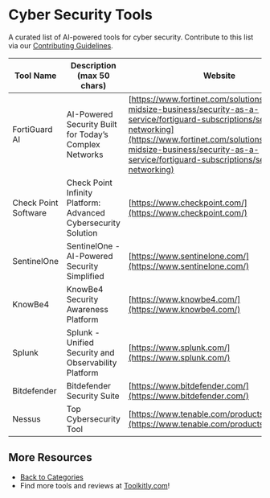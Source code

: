 # Cyber Security Tools

A curated list of AI-powered tools for cyber security. Contribute to this list via our [Contributing Guidelines](https://github.com/ToolkitlyAI/awesome-ai-tools/blob/master/CONTRIBUTING.md).

| Tool Name | Description (max 50 chars) | Website |
|-----------|----------------------------|---------|
| FortiGuard AI | AI-Powered Security Built for Today’s Complex Networks | [https://www.fortinet.com/solutions/enterprise-midsize-business/security-as-a-service/fortiguard-subscriptions/secure-networking](https://www.fortinet.com/solutions/enterprise-midsize-business/security-as-a-service/fortiguard-subscriptions/secure-networking) |
| Check Point Software | Check Point Infinity Platform: Advanced Cybersecurity Solution | [https://www.checkpoint.com/](https://www.checkpoint.com/) |
| SentinelOne | SentinelOne - AI-Powered Security Simplified | [https://www.sentinelone.com/](https://www.sentinelone.com/) |
| KnowBe4 | KnowBe4 Security Awareness Platform | [https://www.knowbe4.com/](https://www.knowbe4.com/) |
| Splunk | Splunk - Unified Security and Observability Platform | [https://www.splunk.com/](https://www.splunk.com/) |
| Bitdefender | Bitdefender Security Suite | [https://www.bitdefender.com/](https://www.bitdefender.com/) |
| Nessus | Top Cybersecurity Tool | [https://www.tenable.com/products/nessus](https://www.tenable.com/products/nessus) |

## More Resources
- [Back to Categories](https://github.com/ToolkitlyAI/awesome-ai-tools/blob/master/README.md)
- Find more tools and reviews at [Toolkitly.com](https://toolkitly.com)!
